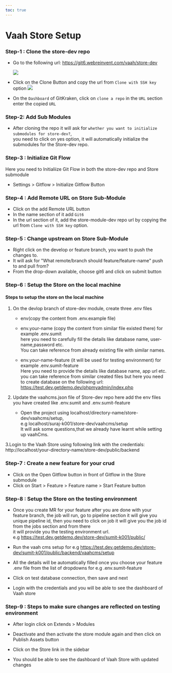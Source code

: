 ```yaml
---
toc: true
---
```


# Vaah Store Setup

### Step-1 : Clone the store-dev repo
- Go to the following url:
   https://git6.webreinvent.com/vaah/store-dev
   
   <img src="/images/setup_1.png">   

   
- Click on the Clone Button and copy the url from `Clone with SSH key` option
  <img src="/images/setup_2.png">

- On the `Dashboard` of GitKraken, click on `clone a repo` in the `URL` section enter the copied `URL`   
### Step-2: Add Sub Modules
- After cloning the repo it will ask for `whether you want to initialize submodules for store-dev?`,            
you need to click on yes option, it will automatically initialize the submodules for the Store-dev repo.
### Step-3 : Initialize Git Flow 
Here you need to Initialiize Git Flow in both the store-dev repo and Store submodule
- Settings > Gitflow > Initialize Gitflow Button
### Step-4 : Add Remote URL on Store Sub-Module
- Click on the add Remote URL button 
- In the name section of it add `Git6`
- In the url section of it, add the store-module-dev repo url by copying the url from `Clone with SSH key` option.
### Step-5 : Change upstream on Store Sub-Module
- Right click on the develop or feature branch, you want to push the changes to.
- It will ask for "What remote/branch should feature/feature-name" push to and pull from?
- From the drop-down available, choose git6 and click on submit button

### Step-6 : Setup the Store on the local machine
#### Steps to setup the store on the local machine
1. On the devlop branch of store-dev module, create three .env files      
   - env(copy the content from .env.example file)      
   - env.your-name (copy the content from similar file existed there) for example .env.sumit    
     here you need to carefully fill the details like database name, user-name,password etc.   
     You can take reference from already existing file with similar names.

   - env.your-name-feature (it will be used for testing environment) for example .env.sumit-feature   
      Here you need to provide the details like database name, app url etc.   
      you can take reference from similar created files but here you need to create database on the following url:   
      https://test.dev.getdemo.dev/phpmyadmin/index.php
   
2. Update the vaahcms.json file of Store-dev repo
   here add the env files you have created like .env.sumit and .env.sumit-feature
   - Open the project using localhost/directory-name/store-dev/vaahcms/setup,   
      e.g localhost/suraj-k001/store-dev/vaahcms/setup   
      It will ask some questions,that we already have learnt while setting up vaahCms.   

3.Login to the Vaah Store using following link with the credentials:   
      http://localhost/your-directory-name/store-dev/public/backend

   
### Step-7 : Create a new feature for your crud
- Click on the Open Gitflow button in front of Gitflow in the Store submodule
- Click on Start > Feature > Feature name > Start Feature button

### Step-8 : Setup the Store on the testing environment
- Once you create MR for your feature after you are done with your feature branch, the job will run, go to pipeline section it will give you   
   unique pipeline id, then you need to click on job it will give you the job id from the jobs section and from there   
   it will provide you the testing environment url.   
   e.g https://test.dev.getdemo.dev/store-dev/sumit-k001/public/

- Run the vaah cms setup 
   for e.g https://test.dev.getdemo.dev/store-dev/sumit-k001/public/backend/vaahcms/setup
- All the details will be automatically filled once you choose your feature .env file from the list of dropdowns
   for e.g .env.sumit-feature
- Click on test database connection, then save and next
- Login with the credentials and you will be able to see the dashboard of Vaah store

### Step-9 : Steps to make sure changes are reflected on testing environment
- After login click on Extends > Modules
- Deactivate and then activate the store module again and then click on Publish Assets button
   
- Click on the Store link in the sidebar 
- You should be able to see the dashboard of Vaah Store with updated changes


